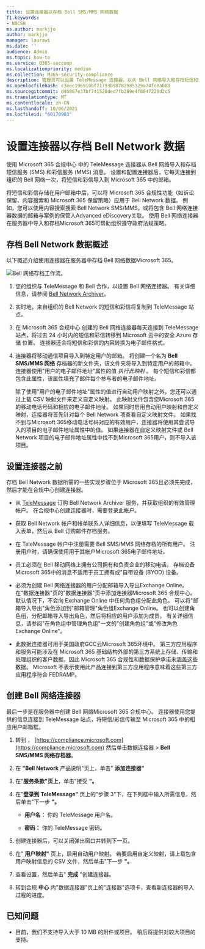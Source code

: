 ```yaml
---
title: 设置连接器以存档 Bell SMS/MMS 网络数据
f1.keywords:
- NOCSH
ms.author: markjjo
author: markjjo
manager: laurawi
ms.date: ''
audience: Admin
ms.topic: how-to
ms.service: O365-seccomp
ms.localizationpriority: medium
ms.collection: M365-security-compliance
description: 管理员可以设置 TeleMessage 连接器，以从 Bell 网络导入和存档短信和彩信数据。 这样，您可以在 Microsoft 365中存档来自第三方数据源的数据，以便您可以使用合规性功能（如合法保留、内容搜索和保留策略）来管理组织的第三方数据。
ms.openlocfilehash: c3eec196919bf71793b98782985329a74fceab80
ms.sourcegitcommit: d4b867e37bf741528ded7fb289e4f6847228d2c5
ms.translationtype: MT
ms.contentlocale: zh-CN
ms.lasthandoff: 10/06/2021
ms.locfileid: "60170903"
---
```

# <a name="set-up-a-connector-to-archive-bell-network-data"></a>设置连接器以存档 Bell Network 数据

使用 Microsoft 365 合规中心 中的 TeleMessage 连接器从 Bell 网络导入和存档短信服务 (SMS) 和彩信服务 (MMS) 消息。 设置和配置连接器后，它每天连接到组织的 Bell 网络一次，将短信和彩信导入到 Microsoft 365 中的邮箱。

将短信和彩信存储在用户邮箱中后，可以将 Microsoft 365 合规性功能（如诉讼保留、内容搜索和 Microsoft 365 保留策略）应用于 Bell Network 数据。 例如，您可以使用内容搜索搜索 Bell Network SMS/MMS，或将包含 Bell 网络连接器数据的邮箱与案例的保管人Advanced eDiscovery关联。 使用 Bell 网络连接器在服务器中导入和存档Microsoft 365可帮助组织遵守政府法规策略。

## <a name="overview-of-archiving-bell-network-data"></a>存档 Bell Network 数据概述

以下概述介绍使用连接器在服务器中存档 Bell 网络数据Microsoft 365。

![Bell 网络存档工作流。](../media/BellNetworkConnectorWorkflow.png)

1. 您的组织与 TeleMessage 和 Bell 合作，以设置 Bell 网络连接器。 有关详细信息，请参阅 [Bell Network Archiver](https://www.telemessage.com/office365-activation-for-bell-network-archiver)。

2. 实时地，来自组织的 Bell Network 的短信和彩信将复制到 TeleMessage 站点。

3. 在 Microsoft 365 合规中心 创建的 Bell 网络连接器每天连接到 TeleMessage 站点，将过去 24 小时内的短信和彩信转移到 Microsoft 云中的安全 Azure 存储 位置。 连接器还会将短信和彩信的内容转换为电子邮件格式。

4. 连接器将移动通信项目导入到特定用户的邮箱。 将创建一个名为 **Bell SMS/MMS 网络** 存档器的新文件夹，该文件夹将导入到特定用户的邮箱中。 连接器使用"用户的电子邮件地址"属性的值 *执行此映射* 。 每个短信和彩信都包含此属性，该属性填充了邮件每个参与者的电子邮件地址。

   除了使用"用户的电子邮件地址"属性的值进行自动用户映射之外，您还可以通过上载 CSV 映射文件来定义自定义映射。 此映射文件包含您Microsoft 365的移动电话号码和相应的电子邮件地址。 如果同时启用自动用户映射和自定义映射，连接器将首先针对每个 Bell Network 项查看自定义映射文件。 如果找不到与Microsoft 365移动电话号码对应的有效用户，连接器将使用其尝试导入的项目的电子邮件地址属性中的值。 如果连接器在自定义映射文件或 Bell Network 项目的电子邮件地址属性中找不到Microsoft 365用户，则不导入该项目。

## <a name="before-you-set-up-a-connector"></a>设置连接器之前

存档 Bell Network 数据所需的一些实现步骤位于 Microsoft 365且必须先完成，然后才能在合规中心创建连接器。

- 从 [TeleMessage](https://www.telemessage.com/mobile-archiver/order-mobile-archiver-for-o365/) 订购 Bell Network Archiver 服务，并获取组织的有效管理帐户。 在合规中心创建连接器时，需要登录此帐户。

- 获取 Bell Network 帐户和帐单联系人详细信息，以便填写 TeleMessage 载入表单，然后从 Bell 订购邮件存档服务。

- 在 TeleMessage 帐户中注册需要 Bell SMS/MMS 网络存档的所有用户。 注册用户时，请确保使用用于其帐户Microsoft 365电子邮件地址。

- 员工必须在 Bell 移动网络上拥有公司拥有和负责企业的移动电话。 存档设备Microsoft 365中的消息不适用于员工拥有或"自带设备 (BYOD) 设备。

- 必须为创建 Bell 网络连接器的用户分配邮箱导入导出Exchange Online。 在"数据连接器"页的"数据连接器"页中添加连接器Microsoft 365 合规中心。 默认情况下，不会向 Exchange Online 中任何角色组分配此角色。 可以将"邮箱导入导出"角色添加到"邮箱管理"角色组Exchange Online。 也可以创建角色组，分配邮箱导入导出角色，然后将相应的用户添加为成员。 有关详细信息，请参阅"在角色[](/Exchange/permissions-exo/role-groups#create-role-groups)组中管理角色组[](/Exchange/permissions-exo/role-groups#modify-role-groups)"一文的"创建角色组"或"修改角色Exchange Online"。

- 此数据连接器可用于美国政府GCC云Microsoft 365环境中。 第三方应用程序和服务可能涉及在 Microsoft 365 基础结构外部的第三方系统上存储、传输和处理组织的客户数据，因此 Microsoft 365 合规性和数据保护承诺未涵盖这些数据。 Microsoft 不表示使用此产品连接到第三方应用程序意味着这些第三方应用程序符合 FEDRAMP。

## <a name="create-a-bell-network-connector"></a>创建 Bell 网络连接器

最后一步是在服务器中创建 Bell 网络Microsoft 365 合规中心。 连接器使用您提供的信息连接到 TeleMessage 站点，将短信/彩信传输至 Microsoft 365 中的相应用户邮箱框。

1. 转到 ， [https://compliance.microsoft.com](https://compliance.microsoft.com) 然后单击数据连接器  >  **Bell SMS/MMS 网络存档器**。

2. 在 **"Bell Network** 产品说明"页上，单击" **添加连接器"**

3. 在"**服务条款"页上**，单击"接受 **"。**

4. 在"**登录到 TeleMessage"** 页上的"步骤 3"下，在下列框中输入所需信息，然后单击"下一步 **"。**

   - **用户名：** 你的 TeleMessage 用户名。

   - **密码：** 你的 TeleMessage 密码。

5. 创建连接器后，可以关闭弹出窗口并转到下一页。

6. 在" **用户映射"** 页上，启用自动用户映射。 若要启用自定义映射，请上载包含用户映射信息的 CSV 文件，然后单击"下一步 **"。**

7. 查看设置，然后单击" **完成** "创建连接器。

8. 转到合规 **中心** 内"数据连接器"页上的"连接器"选项卡，查看新连接器的导入过程的进度。

## <a name="known-issues"></a>已知问题

- 目前，我们不支持导入大于 10 MB 的附件或项目。 稍后将提供对较大项目的支持。
